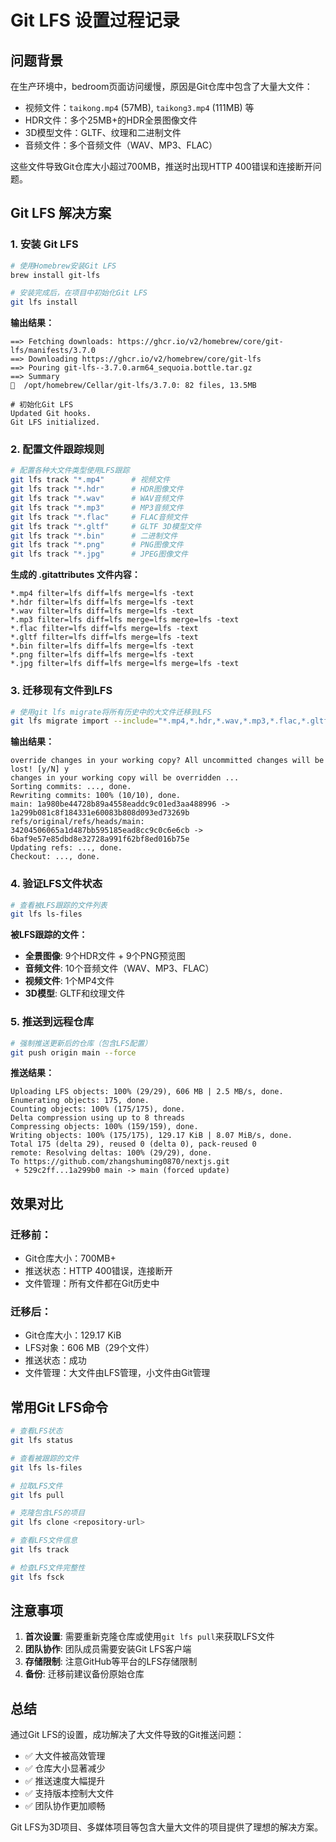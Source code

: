 # Git LFS 设置过程记录

## 问题背景

在生产环境中，bedroom页面访问缓慢，原因是Git仓库中包含了大量大文件：
- 视频文件：`taikong.mp4` (57MB), `taikong3.mp4` (111MB) 等
- HDR文件：多个25MB+的HDR全景图像文件
- 3D模型文件：GLTF、纹理和二进制文件
- 音频文件：多个音频文件（WAV、MP3、FLAC）

这些文件导致Git仓库大小超过700MB，推送时出现HTTP 400错误和连接断开问题。

## Git LFS 解决方案

### 1. 安装 Git LFS

```bash
# 使用Homebrew安装Git LFS
brew install git-lfs

# 安装完成后，在项目中初始化Git LFS
git lfs install
```

**输出结果：**
```
==> Fetching downloads: https://ghcr.io/v2/homebrew/core/git-lfs/manifests/3.7.0
==> Downloading https://ghcr.io/v2/homebrew/core/git-lfs
==> Pouring git-lfs--3.7.0.arm64_sequoia.bottle.tar.gz
==> Summary
🍺  /opt/homebrew/Cellar/git-lfs/3.7.0: 82 files, 13.5MB

# 初始化Git LFS
Updated Git hooks.
Git LFS initialized.
```

### 2. 配置文件跟踪规则

```bash
# 配置各种大文件类型使用LFS跟踪
git lfs track "*.mp4"      # 视频文件
git lfs track "*.hdr"      # HDR图像文件
git lfs track "*.wav"      # WAV音频文件
git lfs track "*.mp3"      # MP3音频文件
git lfs track "*.flac"     # FLAC音频文件
git lfs track "*.gltf"     # GLTF 3D模型文件
git lfs track "*.bin"      # 二进制文件
git lfs track "*.png"      # PNG图像文件
git lfs track "*.jpg"      # JPEG图像文件
```

**生成的 .gitattributes 文件内容：**
```
*.mp4 filter=lfs diff=lfs merge=lfs -text
*.hdr filter=lfs diff=lfs merge=lfs -text
*.wav filter=lfs diff=lfs merge=lfs -text
*.mp3 filter=lfs diff=lfs merge=lfs merge=lfs -text
*.flac filter=lfs diff=lfs merge=lfs -text
*.gltf filter=lfs diff=lfs merge=lfs -text
*.bin filter=lfs diff=lfs merge=lfs -text
*.png filter=lfs diff=lfs merge=lfs -text
*.jpg filter=lfs diff=lfs merge=lfs merge=lfs -text
```

### 3. 迁移现有文件到LFS

```bash
# 使用git lfs migrate将所有历史中的大文件迁移到LFS
git lfs migrate import --include="*.mp4,*.hdr,*.wav,*.mp3,*.flac,*.gltf,*.bin,*.png,*.jpg" --everything
```

**输出结果：**
```
override changes in your working copy? All uncommitted changes will be lost! [y/N] y
changes in your working copy will be overridden ...
Sorting commits: ..., done.
Rewriting commits: 100% (10/10), done.
main: 1a980be44728b89a4558eaddc9c01ed3aa488996 -> 1a299b081c8f184331e60083b808d093ed73269b
refs/original/refs/heads/main: 34204506065a1d487bb595185ead8cc9c0c6e6cb -> 6baf9e57e85dbd8e32728a991f62bf8ed016b75e
Updating refs: ..., done.
Checkout: ..., done.
```

### 4. 验证LFS文件状态

```bash
# 查看被LFS跟踪的文件列表
git lfs ls-files
```

**被LFS跟踪的文件：**
- **全景图像**: 9个HDR文件 + 9个PNG预览图
- **音频文件**: 10个音频文件（WAV、MP3、FLAC）
- **视频文件**: 1个MP4文件
- **3D模型**: GLTF和纹理文件

### 5. 推送到远程仓库

```bash
# 强制推送更新后的仓库（包含LFS配置）
git push origin main --force
```

**推送结果：**
```
Uploading LFS objects: 100% (29/29), 606 MB | 2.5 MB/s, done.
Enumerating objects: 175, done.
Counting objects: 100% (175/175), done.
Delta compression using up to 8 threads
Compressing objects: 100% (159/159), done.
Writing objects: 100% (175/175), 129.17 KiB | 8.07 MiB/s, done.
Total 175 (delta 29), reused 0 (delta 0), pack-reused 0
remote: Resolving deltas: 100% (29/29), done.
To https://github.com/zhangshuming0870/nextjs.git
 + 529c2ff...1a299b0 main -> main (forced update)
```

## 效果对比

### 迁移前：
- Git仓库大小：700MB+
- 推送状态：HTTP 400错误，连接断开
- 文件管理：所有文件都在Git历史中

### 迁移后：
- Git仓库大小：129.17 KiB
- LFS对象：606 MB（29个文件）
- 推送状态：成功
- 文件管理：大文件由LFS管理，小文件由Git管理

## 常用Git LFS命令

```bash
# 查看LFS状态
git lfs status

# 查看被跟踪的文件
git lfs ls-files

# 拉取LFS文件
git lfs pull

# 克隆包含LFS的项目
git lfs clone <repository-url>

# 查看LFS文件信息
git lfs track

# 检查LFS文件完整性
git lfs fsck
```

## 注意事项

1. **首次设置**: 需要重新克隆仓库或使用`git lfs pull`来获取LFS文件
2. **团队协作**: 团队成员需要安装Git LFS客户端
3. **存储限制**: 注意GitHub等平台的LFS存储限制
4. **备份**: 迁移前建议备份原始仓库

## 总结

通过Git LFS的设置，成功解决了大文件导致的Git推送问题：
- ✅ 大文件被高效管理
- ✅ 仓库大小显著减少
- ✅ 推送速度大幅提升
- ✅ 支持版本控制大文件
- ✅ 团队协作更加顺畅

Git LFS为3D项目、多媒体项目等包含大量大文件的项目提供了理想的解决方案。
